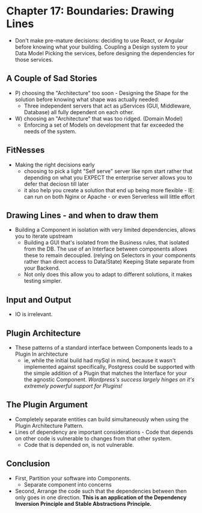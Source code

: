 # Chapter 17: Boundaries: Drawing Lines

- Don't make pre-mature decisions:
  deciding to use React, or Angular before knowing what your building.
  Coupling a Design system to your Data Model
  Picking the services, before designing the dependencies for those services.

## A Couple of Sad Stories

- P) choosing the "Architecture" too soon - Designing the Shape for the solution before knowing what shape was actually needed:
  - Three independent servers that act as µServices (GUI, Middleware, Database) all fully dependent on each other.
- W) choosing an "Architecture" that was too ridged. (Domain Model)
  - Enforcing a set of Models on development that far exceeded the needs of the system.

## FitNesses

- Making the right decisions early
  - choosing to pick a light "Self serve" server like npm start rather that depending on what you EXPECT the enterprise server allows you to defer that deciosn till later
  - it also help you create a solution that end up being more flexible - IE: can run on both Nginx or Apache - or even Serverless will little effort

## Drawing Lines - and when to draw them

- Building a Component in isolation with very limited dependencies, allows you to iterate upstream
  - Building a GUI that's isolated from the Business rules, that isolated from the DB.
    The use of an Interface between components allows these to remain decoupled. (relying on Selectors in your components rather than direct access to Data/State)
    Keeping State separate from your Backend.
  - Not only does this allow you to adapt to different solutions, it makes testing simpler.

## Input and Output

- IO is irrelevant.

## Plugin Architecture

- These patterns of a standard interface between Components leads to a Plugin In architecture
  - ie, while the initial build had mySql in mind, because it wasn't implemented against specifically, Postgress could be supported with the simple addition of a Plugin that matches the Interface for your the agnostic Component.
    _Wordpress's success largely hinges on it's extremely powerful support for Plugins!_

## The Plugin Argument

- Completely separate entities can build simultaneously when using the Plugin Architecture Pattern.
- Lines of dependency are important considerations - Code that depends on other code is vulnerable to changes from that other system.
  - Code that is depended on, is not vulnerable.

## Conclusion

- First, Partition your software into Components.
  - Separate component into concerns
- Second, Arrange the code such that the dependencies between then only goes in one direction.
  **This is an application of the Dependency Inversion Principle and Stable Abstractions Principle.**
